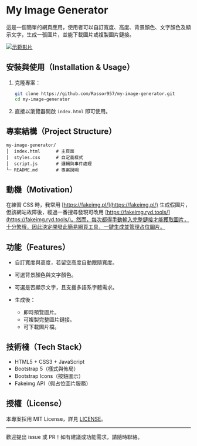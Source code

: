 # My Image Generator

這是一個簡單的網頁應用，使用者可以自訂寬度、高度、背景顏色、文字顏色及顯示文字，生成一張圖片，並能下載圖片或複製圖片鏈接。

[![示範影片]([https://img.youtube.com/vi/sF7oJfnBGxM/0.jpg)](https://youtu.be/watch?v=sF7oJfnBGxM)


## 安裝與使用（Installation & Usage）

1. 克隆專案：

   ```bash
   git clone https://github.com/Rassor957/my-image-generator.git
   cd my-image-generator
   ```
2. 直接以瀏覽器開啟 `index.html` 即可使用。

## 專案結構（Project Structure）

```
my-image-generator/
│  index.html      # 主頁面
│  styles.css      # 自定義樣式
│  script.js       # 邏輯與事件處理
└─ README.md       # 專案說明
```

## 動機（Motivation）

在練習 CSS 時，我常用 [https://fakeimg.pl/](https://fakeimg.pl/) 生成假圖片，但該網站故障後，經過一番搜尋發現可改用 [https://fakeimg.ryd.tools/](https://fakeimg.ryd.tools/)。然而，每次都得手動輸入完整鏈接才能獲取圖片，十分繁瑣，因此決定開發此簡易網頁工具，一鍵生成並管理占位圖片。

## 功能（Features）

* 自訂寬度與高度，若留空高度自動跟隨寬度。
* 可選背景顏色與文字顏色。
* 可選是否顯示文字，且支援多語系字體需求。
* 生成後：

  * 即時預覽圖片。
  * 可複製完整圖片鏈接。
  * 可下載圖片檔。

## 技術棧（Tech Stack）

* HTML5 + CSS3 + JavaScript
* Bootstrap 5（樣式與佈局）
* Bootstrap Icons（按鈕圖示）
* Fakeimg API（假占位圖片服務）

## 授權（License）

本專案採用 MIT License，詳見 [LICENSE](LICENSE)。

---

歡迎提出 issue 或 PR！如有建議或功能需求，請隨時聯絡。
